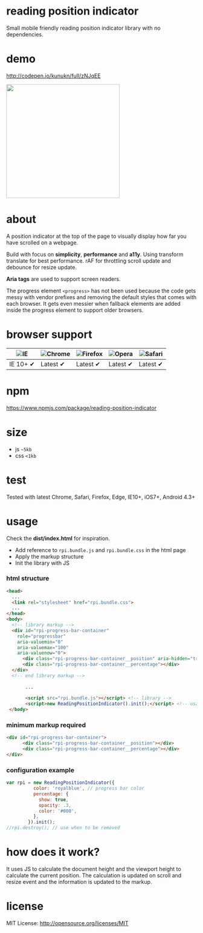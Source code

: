 # reading position indicator
Small mobile friendly reading position indicator library with no dependencies.

# demo

http://codepen.io/kunukn/full/zNJqEE

<img src="https://github.com/kunukn/reading-position-indicator/blob/master/media/rpi.gif?raw=true" width="300">

# about
A position indicator at the top of the page to visually display how far you have scrolled on a webpage.

Build with focus on **simplicity**, **performance** and **a11y**. 
Using transform translate for best performance. rAF for throttling scroll update and debounce for resize update. 

**Aria tags** are used to support screen readers. 

The progress element `<progress>` has not been used because the code gets messy with vendor prefixes and removing the default styles that comes with each browser. It gets even messier when fallback elements are added inside the progress element to support older browsers.


# browser support

![IE](https://cloud.githubusercontent.com/assets/398893/3528325/20373e76-078e-11e4-8e3a-1cb86cf506f0.png) | ![Chrome](https://cloud.githubusercontent.com/assets/398893/3528328/23bc7bc4-078e-11e4-8752-ba2809bf5cce.png) | ![Firefox](https://cloud.githubusercontent.com/assets/398893/3528329/26283ab0-078e-11e4-84d4-db2cf1009953.png) | ![Opera](https://cloud.githubusercontent.com/assets/398893/3528330/27ec9fa8-078e-11e4-95cb-709fd11dac16.png) | ![Safari](https://cloud.githubusercontent.com/assets/398893/3528331/29df8618-078e-11e4-8e3e-ed8ac738693f.png)
--- | --- | --- | --- | --- |
IE 10+ ✔ | Latest ✔ | Latest ✔ | Latest ✔ | Latest ✔ |


# npm

https://www.npmjs.com/package/reading-position-indicator


# size
* js `~5kb`
* css `<1kb`

# test
Tested with latest Chrome, Safari, Firefox, Edge, IE10+, iOS7+, Android 4.3+

# usage

Check the **dist/index.html** for inspiration.

* Add reference to `rpi.bundle.js` and `rpi.bundle.css` in the html page
* Apply the markup structure
* Init the library with JS

### html structure

```html
<head>
  ...
  <link rel="stylesheet" href="rpi.bundle.css">
  ...
</head>
<body>
  <!-- library markup -->
  <div id="rpi-progress-bar-container" 
    role="progressbar" 
    aria-valuemin="0" 
    aria-valuemax="100"
    aria-valuenow="0">
      <div class="rpi-progress-bar-container__position" aria-hidden="true"></div>
      <div class="rpi-progress-bar-container__percentage"></div>
  </div>
  <!-- end library markup -->
  
       ...          
       
       <script src="rpi.bundle.js"></script> <!-- library -->
       <script>new ReadingPositionIndicator().init();</script> <!-- usage -->
 </body>
```

### minimum markup required

```html
<div id="rpi-progress-bar-container">
      <div class="rpi-progress-bar-container__position"></div>
      <div class="rpi-progress-bar-container__percentage"></div>
</div>
```

### configuration example

```javascript
var rpi = new ReadingPositionIndicator({
          color: 'royalblue', // progress bar color
          percentage: {
            show: true,
            opacity: .3,
            color: '#000',
          },
        }).init();
//rpi.destroy(); // use when to be removed
```

# how does it work?

It uses JS to calculate the document height and the viewport height to calculate the current position. The calculation is updated on scroll and resize event and the information is updated to the markup.


# license

MIT License: http://opensource.org/licenses/MIT
